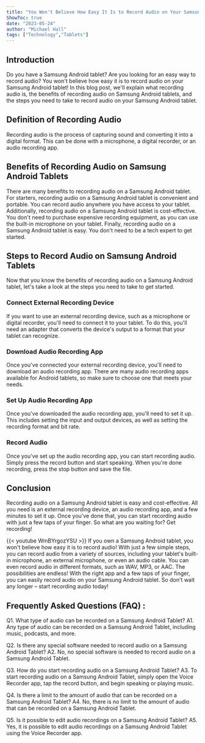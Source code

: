 ```yaml
---
title: "You Won't Believe How Easy It Is to Record Audio on Your Samsung Android Tablet!"
ShowToc: true 
date: "2023-05-24"
author: "Michael Hall" 
tags: ["Technology","Tablets"]
---
```

## Introduction

Do you have a Samsung Android tablet? Are you looking for an easy way to record audio? You won't believe how easy it is to record audio on your Samsung Android tablet! In this blog post, we'll explain what recording audio is, the benefits of recording audio on Samsung Android tablets, and the steps you need to take to record audio on your Samsung Android tablet. 

## Definition of Recording Audio

Recording audio is the process of capturing sound and converting it into a digital format. This can be done with a microphone, a digital recorder, or an audio recording app.

## Benefits of Recording Audio on Samsung Android Tablets

There are many benefits to recording audio on a Samsung Android tablet. For starters, recording audio on a Samsung Android tablet is convenient and portable. You can record audio anywhere you have access to your tablet. Additionally, recording audio on a Samsung Android tablet is cost-effective. You don't need to purchase expensive recording equipment, as you can use the built-in microphone on your tablet. Finally, recording audio on a Samsung Android tablet is easy. You don't need to be a tech expert to get started. 

## Steps to Record Audio on Samsung Android Tablets

Now that you know the benefits of recording audio on a Samsung Android tablet, let's take a look at the steps you need to take to get started. 

### Connect External Recording Device

If you want to use an external recording device, such as a microphone or digital recorder, you'll need to connect it to your tablet. To do this, you'll need an adapter that converts the device's output to a format that your tablet can recognize. 

### Download Audio Recording App

Once you've connected your external recording device, you'll need to download an audio recording app. There are many audio recording apps available for Android tablets, so make sure to choose one that meets your needs. 

### Set Up Audio Recording App

Once you've downloaded the audio recording app, you'll need to set it up. This includes setting the input and output devices, as well as setting the recording format and bit rate. 

### Record Audio

Once you've set up the audio recording app, you can start recording audio. Simply press the record button and start speaking. When you're done recording, press the stop button and save the file. 

## Conclusion

Recording audio on a Samsung Android tablet is easy and cost-effective. All you need is an external recording device, an audio recording app, and a few minutes to set it up. Once you've done that, you can start recording audio with just a few taps of your finger. So what are you waiting for? Get recording!

{{< youtube WmBYrgozYSU >}} 
If you own a Samsung Android tablet, you won't believe how easy it is to record audio! With just a few simple steps, you can record audio from a variety of sources, including your tablet's built-in microphone, an external microphone, or even an audio cable. You can even record audio in different formats, such as WAV, MP3, or AAC. The possibilities are endless! With the right app and a few taps of your finger, you can easily record audio on your Samsung Android tablet. So don't wait any longer – start recording audio today!

## Frequently Asked Questions (FAQ) :
Q1. What type of audio can be recorded on a Samsung Android Tablet? 
A1. Any type of audio can be recorded on a Samsung Android Tablet, including music, podcasts, and more.

Q2. Is there any special software needed to record audio on a Samsung Android Tablet? 
A2. No, no special software is needed to record audio on a Samsung Android Tablet.

Q3. How do you start recording audio on a Samsung Android Tablet? 
A3. To start recording audio on a Samsung Android Tablet, simply open the Voice Recorder app, tap the record button, and begin speaking or playing music.

Q4. Is there a limit to the amount of audio that can be recorded on a Samsung Android Tablet? 
A4. No, there is no limit to the amount of audio that can be recorded on a Samsung Android Tablet.

Q5. Is it possible to edit audio recordings on a Samsung Android Tablet? 
A5. Yes, it is possible to edit audio recordings on a Samsung Android Tablet using the Voice Recorder app.


